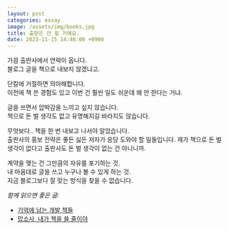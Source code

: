 ```yaml
---
layout: post
categories: essay
image: /assets/img/books.jpg
title: 출판은 안 할 거예요.
date: 2023-11-15 14:48:00 +0900
---
```


가끔 출판사에서 연락이 옵니다.  
블로그 글을 책으로 내보지 않겠냐고.

단칼에 거절하면 의아해합니다.  
이전에 책 쓴 경험도 있고 이번 건 훨씬 일도 쉬운데 왜 안 한다는 거냐.

글을 쓰면서 압박감을 느끼고 싶지 않습니다.  
책으로 돈 벌 생각도 없고 유명해지길 바라지도 않습니다.  

무엇보다.. 책을 한 번 내보고 나서야 알았습니다.  
출판사의 홍보 전략은 좋든 싫든 저자가 응당 도와야 할 일들입니다.
제가 책으로 돈 벌 생각이 없다고 출판사도 돈 벌 생각이 없는 건 아니니까.

계약을 맺는 건 그만큼의 자유를 포기하는 것.   
내 마음대로 글을 쓰고 누구나 볼 수 있게 하는 것.  
지금 블로그보다 잘 맞는 방식을 찾을 수 없습니다.

*함께 읽으면 좋은 글:*
* [기억에 남는 개발 책들](/essay/2023/11/07/books.html)
* [맙소사, 내가 책을 쓸 줄이야](/essay/2022/11/15/the-joys-and-sorrows-building-owner.html)